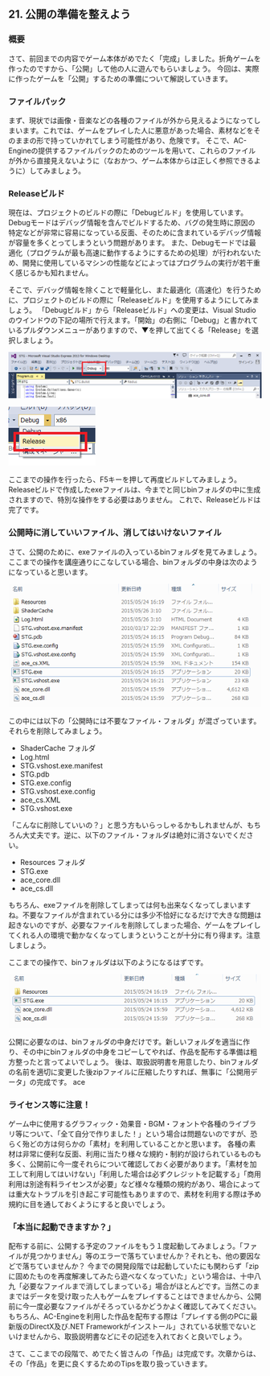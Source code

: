 ﻿## 21. 公開の準備を整えよう

### 概要

さて、前回までの内容でゲーム本体がめでたく「完成」しました。折角ゲームを作ったのですから、「公開」して他の人に遊んでもらいましょう。
今回は、実際に作ったゲームを「公開」するための準備について解説していきます。

### ファイルパック

まず、現状では画像・音楽などの各種のファイルが外から見えるようになってしまいます。これでは、ゲームをプレイした人に悪意があった場合、素材などをそのままの形で持っていかれてしまう可能性があり、危険です。
そこで、AC-Engineの提供するファイルパックのためのツールを用いて、これらのファイルが外から直接見えないように（なおかつ、ゲーム本体からは正しく参照できるように）してみましょう。

### Releaseビルド

現在は、プロジェクトのビルドの際に「Debugビルド」を使用しています。
Debugモードはデバッグ情報を含んでビルドするため、バグの発生時に原因の特定などが非常に容易になっている反面、そのために含まれているデバッグ情報が容量を多くとってしまうという問題があります。
また、Debugモードでは最適化（プログラムが最も高速に動作するようにするための処理）が行われないため、開発に使用しているマシンの性能などによってはプログラムの実行が若干重く感じるかも知れません。

そこで、デバッグ情報を除くことで軽量化し、また最適化（高速化）を行うために、プロジェクトのビルドの際に「Releaseビルド」を使用するようにしてみましょう。
「Debugビルド」から「Releaseビルド」への変更は、Visual Studioのウインドウの下記の場所で行えます。「開始」の右側に「Debug」と書かれているプルダウンメニューがありますので、▼を押して出てくる「Release」を選択しましょう。

![「開始」の右側に「Debug」と書かれているプルダウンメニューがある](img/21_ss0.png)

![▼を押すと、「Release」が出てくるので選択する](img/21_ss1.png)

ここまでの操作を行ったら、F5キーを押して再度ビルドしてみましょう。Releaseビルドで作成したexeファイルは、今までと同じbinフォルダの中に生成されますので、特別な操作をする必要はありません。
これで、Releaseビルドは完了です。

### 公開時に消していいファイル、消してはいけないファイル

さて、公開のために、exeファイルの入っているbinフォルダを見てみましょう。ここまでの操作を講座通りにこなしている場合、binフォルダの中身は次のようになっていると思います。

![整理前のファイルの一覧](img/21_ss2.png)

この中には以下の「公開時には不要なファイル・フォルダ」が混ざっています。それらを削除してみましょう。

- ShaderCache フォルダ
- Log.html
- STG.vshost.exe.manifest
- STG.pdb
- STG.exe.config
- STG.vshost.exe.config
- ace_cs.XML
- STG.vshost.exe

「こんなに削除していいの？」と思う方もいらっしゃるかもしれませんが、もちろん大丈夫です。逆に、以下のファイル・フォルダは絶対に消さないでください。

- Resources フォルダ
- STG.exe
- ace_core.dll
- ace_cs.dll

もちろん、exeファイルを削除してしまっては何も出来なくなってしまいますね。不要なファイルが含まれている分には多少不恰好になるだけで大きな問題は起きないのですが、必要なファイルを削除してしまった場合、ゲームをプレイしてくれる人の環境で動かなくなってしまうということが十分に有り得ます。注意しましょう。

ここまでの操作で、binフォルダは以下のようになるはずです。

![整理後のファイルの一覧](img/21_ss3.png)

公開に必要なのは、binフォルダの中身だけです。新しいフォルダを適当に作り、その中にbinフォルダの中身をコピーしてやれば、作品を配布する準備は粗方整ったと言ってよいでしょう。
後は、取扱説明書を用意したり、binフォルダの名前を適切に変更した後zipファイルに圧縮したりすれば、無事に「公開用データ」の完成です。
ace
### ライセンス等に注意！

ゲーム中に使用するグラフィック・効果音・BGM・フォントや各種のライブラリ等について、「全て自分で作りました！」という場合は問題ないのですが、恐らく殆どの方は何らかの「素材」を利用していることかと思います。
各種の素材は非常に便利な反面、利用に当たり様々な規約・制約が設けられているものも多く、公開前に今一度それらについて確認しておく必要があります。「素材を加工して利用してはいけない」「利用した場合は必ずクレジットを記載する」「商用利用は別途有料ライセンスが必要」など様々な種類の規約があり、場合によっては重大なトラブルを引き起こす可能性もありますので、素材を利用する際は予め規約に目を通しておくようにすると良いでしょう。

### 「本当に起動できますか？」

配布する前に、公開する予定のファイルをもう１度起動してみましょう。「ファイルが見つかりません」等のエラーで落ちていませんか？それとも、他の要因などで落ちていませんか？
今までの開発段階では起動していたにも関わらず「zipに固めたものを再度解凍してみたら遊べなくなっていた」という場合は、十中八九「必要なファイルまで消してしまっている」場合がほとんどです。当然このままではデータを受け取った人もゲームをプレイすることはできませんから、公開前に今一度必要なファイルがそろっているかどうかよく確認してみてください。
もちろん、AC-Engineを利用した作品を配布する際は「プレイする側のPCに最新版のDirectX及び.NET Frameworkがインストール」されている状態でないといけませんから、取扱説明書などにその記述を入れておくと良いでしょう。

さて、ここまでの段階で、めでたく皆さんの「作品」は完成です。次章からは、その「作品」を更に良くするためのTipsを取り扱っていきます。